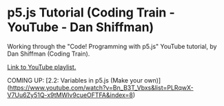 # p5.js Tutorial (Coding Train - YouTube - Dan Shiffman)
Working through the "Code! Programming with p5.js" YouTube tutorial, by Dan Shiffman (Coding Train).

[Link to YouTube playlist.](https://www.youtube.com/playlist?list=PLRqwX-V7Uu6Zy51Q-x9tMWIv9cueOFTFA)

COMING UP: [2.2: Variables in p5.js (Make your own)] (https://www.youtube.com/watch?v=Bn_B3T_Vbxs&list=PLRqwX-V7Uu6Zy51Q-x9tMWIv9cueOFTFA&index=8)